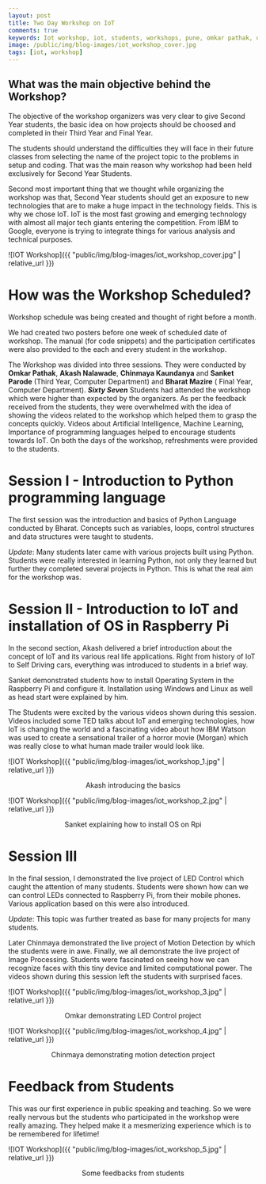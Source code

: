 ```yaml
---
layout: post
title: Two Day Workshop on IoT
comments: true
keywords: Iot workshop, iot, students, workshops, pune, omkar pathak, omkar pathak iot workshop
image: /public/img/blog-images/iot_workshop_cover.jpg
tags: [iot, workshop]
---
```


## What was the main objective behind the Workshop?

The objective of the workshop organizers was very clear to give Second Year students, the basic idea on how
projects should be choosed and completed in their Third Year and Final Year.

The students should understand the difficulties they will face in their future classes from selecting the name of the project topic to the problems in setup and coding. That was the main reason why workshop had been held exclusively for Second Year Students.

Second most important thing that we thought while organizing the workshop was that, Second Year students should get an exposure to new technologies that are to make a huge impact in the technology fields. This is why we chose IoT. IoT is the most fast growing and emerging technology with almost all major tech giants entering the competition. From IBM to Google, everyone is trying to integrate things for various analysis and technical purposes.

![IOT Workshop]({{ "public/img/blog-images/iot_workshop_cover.jpg" | relative_url }})

# How was the Workshop Scheduled?

Workshop schedule was being created and thought of right before a month.

We had created two posters before one week of scheduled date of workshop. The manual (for code
snippets) and the participation certificates were also provided to the each and every student in the workshop.

The Workshop was divided into three sessions. They were conducted by **Omkar Pathak**, **Akash Nalawade**, **Chinmaya Kaundanya** and **Sanket Parode** (Third Year, Computer Department) and **Bharat Mazire** (
Final Year, Computer Department). ***Sixty Seven*** Students had attended the workshop which were higher than expected by the organizers. As per the feedback received from the students, they were overwhelmed with
the idea of showing the videos related to the workshop which helped them to grasp the concepts quickly. Videos about Artificial Intelligence, Machine Learning, Importance of programming languages helped to
encourage students towards IoT. On both the days of the workshop, refreshments were provided to the students.

# Session I - Introduction to Python programming language

The first session was the introduction and basics of Python Language conducted by Bharat. Concepts such as variables, loops, control structures and data structures were taught to students.

*Update*: Many students later came with various projects built using Python. Students were really interested in learning Python, not only they learned but further they completed several projects in Python.
This is what the real aim for the workshop was.

# Session II - Introduction to IoT and installation of OS in Raspberry Pi

In the second section, Akash delivered a brief introduction about the concept of IoT and its various real life applications. Right from history of IoT to Self Driving cars, everything was introduced to students in a brief way.

Sanket demonstrated students how to install Operating System in the Raspberry Pi and configure it. Installation using Windows and Linux as well as head start were explained by him.

The Students were excited by the various videos shown during this session. Videos included some TED talks about IoT and emerging technologies, how IoT is changing the world and a fascinating video about how IBM Watson was used to create a sensational trailer of a horror movie (Morgan) which was really close to what human made trailer would look like.

![IOT Workshop]({{ "public/img/blog-images/iot_workshop_1.jpg" | relative_url }})
<div style="text-align: center"><p>Akash introducing the basics</p></div>

![IOT Workshop]({{ "public/img/blog-images/iot_workshop_2.jpg" | relative_url }})
<div style="text-align: center"><p>Sanket explaining how to install OS on Rpi</p></div>

# Session III

In the final session, I demonstrated the live project of LED Control which caught the attention of many students. Students were shown how can we can control LEDs connected to Raspberry Pi, from their mobile phones. Various application based on this were also introduced.

*Update*: This topic was further treated as base for many projects for many students.

Later Chinmaya demonstrated the live project of Motion Detection by which the students were in awe. Finally, we all demonstrate the live project of Image Processing. Students were fascinated on seeing how we can recognize faces with this tiny device and limited computational power. The videos shown during this session left the students with surprised faces.

![IOT Workshop]({{ "public/img/blog-images/iot_workshop_3.jpg" | relative_url }})
<div style="text-align: center"><p>Omkar demonstrating LED Control project</p></div>

![IOT Workshop]({{ "public/img/blog-images/iot_workshop_4.jpg" | relative_url }})
<div style="text-align: center"><p>Chinmaya demonstrating motion detection project</p></div>

# Feedback from Students

This was our first experience in public speaking and teaching. So we were really nervous but the students who participated in the workshop were really amazing. They helped make it a mesmerizing experience which is to be remembered for lifetime!

![IOT Workshop]({{ "public/img/blog-images/iot_workshop_5.jpg" | relative_url }})
<div style="text-align: center"><p>Some feedbacks from students</p></div>
